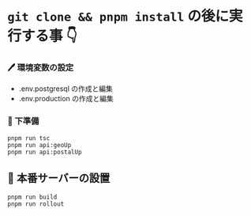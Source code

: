 # `git clone && pnpm install` の後に実行する事 👇️

### 🖊️ 環境変数の設定

- .env.postgresql の作成と編集
- .env.production の作成と編集

### 🐎 下準備

```pwsh
pnpm run tsc
pnpm run api:geoUp
pnpm run api:postalUp
```

## 🔋 本番サーバーの設置

```pwsh
pnpm run build
pnpm run rollout
```
